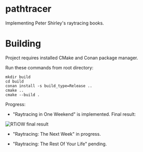 # pathtracer
Implementing Peter Shirley's raytracing books.

# Building

Project requires installed CMake and Conan package manager.

Run these commands from root directory:
```
mkdir build
cd build
conan install -s build_type=Release ..
cmake ..
cmake --build .
```

Progress:
* "Raytracing in One Weekend" is implemented. Final result:

![RTiOW final result](https://github.com/agordeevw/rtiow/blob/master/rtiow.png)

* "Raytracing: The Next Week" in progress.

* "Raytracing: The Rest Of Your Life" pending.
